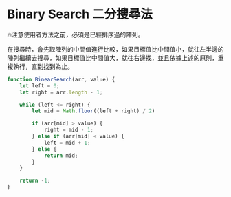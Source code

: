# Binary Search 二分搜尋法
:fire:注意使用者方法之前，必須是已經排序過的陣列。

在搜尋時，會先取陣列的中間值進行比較，如果目標值比中間值小，就往左半邊的陣列繼續去搜尋，如果目標值比中間值大，就往右邊找，並且依據上述的原則，重複執行，直到找到為止。

```js
function BinearSearch(arr, value) {
	let left = 0;
	let right = arr.length - 1;

	while (left <= right) {
		let mid = Math.floor((left + right) / 2)

		if (arr[mid] > value) {
			right = mid - 1;
		} else if (arr[mid] < value) {
			left = mid + 1;
		} else {
			return mid;
		}
	}

	return -1;
}
```
